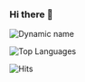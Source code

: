 ### Hi there 👋

<!--
**diyorbektj/diyorbektj** is a ✨ _special_ ✨ repository because its `README.md` (this file) appears on your GitHub profile.

Here are some ideas to get you started:

- 🔭 I’m currently working on ...
- 🌱 I’m currently learning ...
- 👯 I’m looking to collaborate on ...
- 🤔 I’m looking for help with ...
- 💬 Ask me about ...
- 📫 How to reach me: ...
- 😄 Pronouns: ...
- ⚡ Fun fact: ...
-->
![Dynamic name](https://github-readme-stats.vercel.app/api?username=diyorbektj&show_icons=true&theme=radical)

![Top Languages](https://github-readme-stats.vercel.app/api/top-langs/?username=diyorbektj&layout=compact&theme=radical)

![Hits](https://hits.seeyoufarm.com/api/count/incr/badge.svg?url=https://github.com/diyorbektj/)
